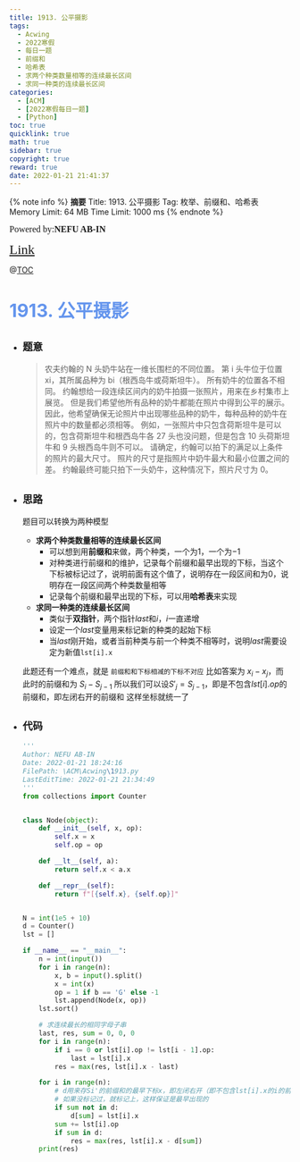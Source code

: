 ```yaml
---
title: 1913. 公平摄影
tags:
  - Acwing
  - 2022寒假
  - 每日一题
  - 前缀和
  - 哈希表
  - 求两个种类数量相等的连续最长区间
  - 求同一种类的连续最长区间
categories:
  - [ACM]
  - [2022寒假每日一题]
  - [Python]
toc: true
quicklink: true
math: true
sidebar: true
copyright: true
reward: true
date: 2022-01-21 21:41:37
---
```



{% note info %}
**摘要**
Title: 1913. 公平摄影
Tag: 枚举、前缀和、哈希表
Memory Limit: 64 MB
Time Limit: 1000 ms
{% endnote %}
<!-- more -->

<font size=3 face=楷体>Powered by:**NEFU AB-IN**</font>

<font color=#FFA500 size=5 face=楷体>[Link](https://www.acwing.com/problem/content/description/1915/)</font>

@[TOC](文章目录)

# <font color=#6495ED size=6>1913. 公平摄影</font>

* ## <font size=4 face=粗体>题意</font>

  >农夫约翰的 N 头奶牛站在一维长围栏的不同位置。
  >第 i 头牛位于位置 xi，其所属品种为 bi（根西岛牛或荷斯坦牛）。
  >所有奶牛的位置各不相同。
  >约翰想给一段连续区间内的奶牛拍摄一张照片，用来在乡村集市上展览。
  >但是我们希望他所有品种的奶牛都能在照片中得到公平的展示。
  >因此，他希望确保无论照片中出现哪些品种的奶牛，每种品种的奶牛在照片中的数量都必须相等。
  >例如，一张照片中只包含荷斯坦牛是可以的，包含荷斯坦牛和根西岛牛各 27 头也没问题，但是包含 10 头荷斯坦牛和 9 头根西岛牛则不可以。
  >请确定，约翰可以拍下的满足以上条件的照片的最大尺寸。
  >照片的尺寸是指照片中奶牛最大和最小位置之间的差。
  >约翰最终可能只拍下一头奶牛，这种情况下，照片尺寸为 0。

* ## <font size=4 face=粗体>思路</font>

  题目可以转换为两种模型
    * **求两个种类数量相等的连续最长区间**
      * 可以想到用**前缀和**来做，两个种类，一个为$1$，一个为$-1$
      * 对种类进行前缀和的维护，记录每个前缀和最早出现的下标，当这个下标被标记过了，说明前面有这个值了，说明存在一段区间和为0，说明存在一段区间两个种类数量相等
      * 记录每个前缀和最早出现的下标，可以用**哈希表**来实现
    * **求同一种类的连续最长区间**
      * 类似于**双指针**，两个指针$last$和$i$，$i$一直递增
      * 设定一个$last$变量用来标记新的种类的起始下标
      * 当$last$刚开始，或者当前种类与前一个种类不相等时，说明$last$需要设定为新值`lst[i].x`
  
  
  此题还有一个难点，就是 `前缀和和下标相减的下标不对应`
  比如答案为 $x_{i} - x_{j}$，而此时的前缀和为 $S_{i} - S_{j - 1}$
  所以我们可以设$S'_{j} = S_{j - 1}$，即是不包含$lst[i].op$的前缀和，即左闭右开的前缀和
  这样坐标就统一了
* ## <font size=4 face=粗体>代码</font>

  ```python
  '''
  Author: NEFU AB-IN
  Date: 2022-01-21 18:24:16
  FilePath: \ACM\Acwing\1913.py
  LastEditTime: 2022-01-21 21:34:49
  '''
  from collections import Counter


  class Node(object):
      def __init__(self, x, op):
          self.x = x
          self.op = op

      def __lt__(self, a):
          return self.x < a.x

      def __repr__(self):
          return f"[{self.x}, {self.op}]"


  N = int(1e5 + 10)
  d = Counter()
  lst = []

  if __name__ == "__main__":
      n = int(input())
      for i in range(n):
          x, b = input().split()
          x = int(x)
          op = 1 if b == 'G' else -1
          lst.append(Node(x, op))
      lst.sort()

      # 求连续最长的相同字母子串
      last, res, sum = 0, 0, 0
      for i in range(n):
          if i == 0 or lst[i].op != lst[i - 1].op:
              last = lst[i].x
          res = max(res, lst[i].x - last)

      for i in range(n):
          # d用来存Si'的前缀和的最早下标x，即左闭右开（即不包含lst[i].x的i的前缀和）
          # 如果没标记过，就标记上，这样保证是最早出现的
          if sum not in d:
              d[sum] = lst[i].x
          sum += lst[i].op
          if sum in d:
              res = max(res, lst[i].x - d[sum])
      print(res)
  ```